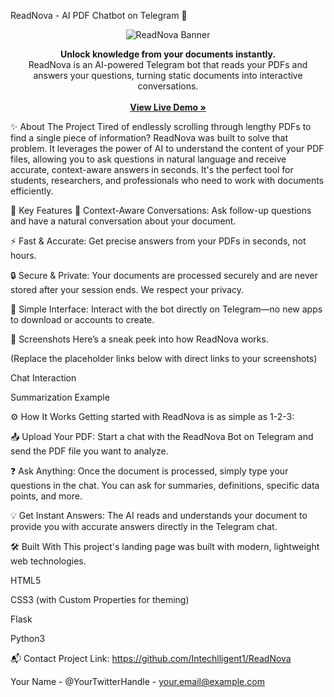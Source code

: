 ReadNova - AI PDF Chatbot on Telegram 🤖
<p align="center">
<img src="https://www.google.com/search?q=https://placehold.co/600x300/0D0D0F/E91E63%3Ftext%3DReadNova" alt="ReadNova Banner">
</p>

<p align="center">
<strong>Unlock knowledge from your documents instantly.</strong>
<br />
ReadNova is an AI-powered Telegram bot that reads your PDFs and answers your questions, turning static documents into interactive conversations.
<br />
<br />
<a href="#"><strong>View Live Demo »</strong></a>
</p>

✨ About The Project
Tired of endlessly scrolling through lengthy PDFs to find a single piece of information? ReadNova was built to solve that problem. It leverages the power of AI to understand the content of your PDF files, allowing you to ask questions in natural language and receive accurate, context-aware answers in seconds. It's the perfect tool for students, researchers, and professionals who need to work with documents efficiently.

🚀 Key Features
🧠 Context-Aware Conversations: Ask follow-up questions and have a natural conversation about your document.

⚡️ Fast & Accurate: Get precise answers from your PDFs in seconds, not hours.

🔒 Secure & Private: Your documents are processed securely and are never stored after your session ends. We respect your privacy.

💬 Simple Interface: Interact with the bot directly on Telegram—no new apps to download or accounts to create.

📸 Screenshots
Here’s a sneak peek into how ReadNova works.
<img src="" >

(Replace the placeholder links below with direct links to your screenshots)

Chat Interaction

Summarization Example





⚙️ How It Works
Getting started with ReadNova is as simple as 1-2-3:

📤 Upload Your PDF: Start a chat with the ReadNova Bot on Telegram and send the PDF file you want to analyze.

❓ Ask Anything: Once the document is processed, simply type your questions in the chat. You can ask for summaries, definitions, specific data points, and more.

💡 Get Instant Answers: The AI reads and understands your document to provide you with accurate answers directly in the Telegram chat.

🛠️ Built With
This project's landing page was built with modern, lightweight web technologies.

HTML5

CSS3 (with Custom Properties for theming)

Flask

Python3

📬 Contact
Project Link: https://github.com/Intechlligent1/ReadNova

Your Name - @YourTwitterHandle - your.email@example.com
